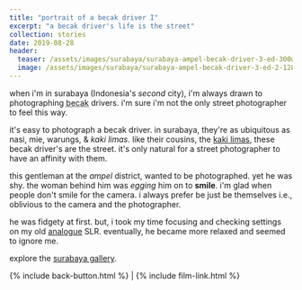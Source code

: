 ```yaml
---
title: "portrait of a becak driver I"
excerpt: "a becak driver's life is the street"
collection: stories
date: 2019-08-28
header:
  teaser: /assets/images/surabaya/surabaya-ampel-becak-driver-3-ed-300w.jpg
  image: /assets/images/surabaya/surabaya-ampel-becak-driver-3-ed-2-1280w.jpg
---
```

when i'm in surabaya (Indonesia's *second* city), i'm always drawn to photographing <abbr title="a three-wheeled pedicab where the passengers sit in the front.">becak</abbr> drivers. i'm sure i'm not the only street photographer to feel this way. 

it's easy to photograph a becak driver. in surabaya, they're as ubiquitous as nasi, mie, warungs, &amp; *kaki limas*. like their cousins, the [kaki limas](https://balistreetphotographer.com/2018/03/19/the-kaki-lima-one-of-ubuds-contradictions/), these becak driver's are the street. it's only natural for a street photographer to have an affinity with them.

this gentleman at the _ampel_ district, wanted to be photographed. yet he was shy. the woman behind him was *egging* him on to **smile**. i'm glad when people don't smile for the camera. i always prefer be just be themselves i.e., oblivious to the camera and the photographer.

he was fidgety at first. but, i took my time focusing and checking settings on my old [analogue](/photography/film) SLR. eventually, he became more relaxed and seemed to ignore me.

explore the [surabaya gallery](/photography/surabaya).

{% include back-button.html %} | {% include film-link.html %}